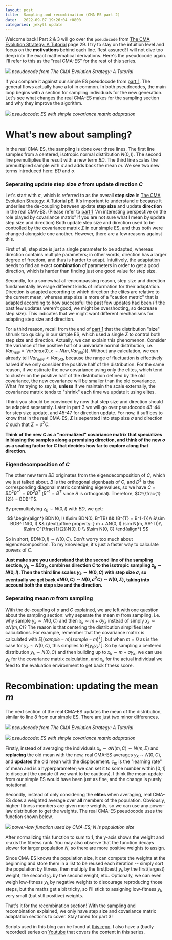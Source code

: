 ```yaml
---
layout: post
title:  Sampling and recombination (CMA-ES part 2)
date:   2022-09-07 19:26:04 +0800
categories: jekyll update
---
```


Welcome back! Part 2 & 3 will go over the `pseudocode` from [The CMA Evolution Strategy: A Tutorial](https://arxiv.org/pdf/1604.00772) page 29. I try to stay on the intuition level and focus on the <b>motivations</b> behind each line. Rest assured! I will not dive too deep into the exact mathematical derivations. Here's the pseudocode again. I'll refer to this as the "real CMA-ES" for the rest of this series.

![]({{site.url}}/assets/images/cmaes/cmaes_pseudocode_sample.png)
*pseudocode from The CMA Evolution Strategy: A Tutorial*

If you compare it against our simple ES pseudocode from [part 1]({{site.url}}/jekyll/update/2022/09/06/cmaes.html). The general flows actually have a lot in common. In both pseudocodes, the main loop begins with a section for sampling individuals for the new generation. Let's see what changes the real CMA-ES makes for the sampling section and why they improve the algorithm.

![]({{site.url}}/assets/images/cmaes/simple_cmaes_pseudocode_sample.png)
*pseudocode: ES with simple covariance matrix adaptation*

# What's new about sampling?
In the real CMA-ES, the sampling is done over three lines. The first line samples from a centered, isotropic normal distribution $N(0, I)$. The second line premultiplies the result with a new term $BD$. The third line scales the premultiplied sample with $\sigma$ and adds back the mean $m$. We see two new terms introduced here: $BD$ and $\sigma$.

### Seperating update step size $\sigma$ from update direction $C$
Let's start with $\sigma$, which is referred to as the overall <b>step size</b> in [The CMA Evolution Strategy: A Tutorial](https://arxiv.org/pdf/1604.00772) p8. It's important to understand $\sigma$ because it underlies the de-coupling between update <b>step size</b> and update <b>direction</b> in the real CMA-ES. (Please refer to [part 1]({{site.url}}/jekyll/update/2022/09/06/cmaes.html) "An interesting perspective on the role played by covariance matrix" if you are not sure what I mean by update step size and direction) Both update step size and direction used to be controlled by the covariance matrix $\Sigma$ in our simple ES, and thus both were changed alongside one another. However, there are a few reasons against this.

First of all, step size is just a single parameter to be adapted, whereas direction contains multiple parameters; in other words, direction has a larger degree of freedom, and thus is harder to adapt. Intuitively, the adaptation needs to find an exact <b>combination</b> of parameters in order to get a good direction, which is harder than finding just one good value for step size.

Secondly, for a somewhat all-encompassing reason, step size and direction fundamentally leverage different kinds of information for their adaptation. Direction is adapted according to which direction the elites are relative to the current mean, whereas step size is more of a "caution metric" that is adapted according to how successful the past few updates had been (if the past few updates weren't good, we might be overshooting, so decrease step size). This indicates that we might want different mechanisms for adapting step size and direction.

For a third reason, recall from the end of [part 1]({{site.url}}/jekyll/update/2022/09/06/cmaes.html) that the distribution "size" shrunk too quickly in our simple ES, which used a single $\Sigma$ to control both step size and direction. Actually, we can explain this phenomenon. Consider the variance of the positive half of a univariate normal distribution, i.e. $Var_{new} = Var(max(0, x \sim N(m, Var_{old})))$. Without any calculation, we can already tell $Var_{new} < Var_{old}$, because the range of fluctuation is effectively halved if we only consider the positive half of the distribution. For the same reason, if we estinate the new covariance using only the elites, which tend to cluster on the positive half of the distribution defined by the old covariance, the new covariance will be smaller than the old covariance. What I'm trying to say is, <b>unless</b> if we maintain the scale externally, the covariance matrix tends to "shrink" each time we update it using elites.

I think you should be convinced by now that step size and direction should be adapted seperately. Later in part 3 we will go over pseudocode 43-44 for step size update, and 45-47 for direction update. For now, it suffices to know that in the real CMA-ES, $\Sigma$ is seperated into step size $\sigma$ and direction $C$ such that $\Sigma = \sigma^2 C$.

<b>Think of the new $C$ as a "normalized" covariance matrix that specializes in biasing the samples along a promising direction, and think of the new $\sigma$ as a scaling factor for $C$ that decides how far to explore along that direction</b>.

### Eigendecomposition of $C$
The other new term $BD$ originates from the eigendecomposition of $C$, which we just talked about. $B$ is the orthogonal eigenbasis of $C$, and $D^2$ is the corresponding diagonal matrix containing eigenvalues, so we have $C = BD^2B^{-1} = BD^2B^{T}$ ($B^{-1} = B^{T}$ since $B$ is orthogonal). Therefore, $C^{\frac{1}{2}} = BDB^T$.

By premultiplying $z_k \sim N(0, I)$ with $BD$, we get:
$$
\begin{align*}
  BDN(0, I) &\sim BDN(0, B^TB) && (B^{T} = B^{-1})\\
            &\sim BDB^TN(0, I) && (\text{affine property: } m + AN(0, I) \sim N(m, AA^T))\\
            &\sim C^{\frac{1}{2}}N(0, I) \\
            &\sim N(0, C)
\end{align*}
$$

So in short, $BDN(0, I) \sim N(0, C)$. Don't worry too much about eigendecomposition. To my knowledge, it's just a faster way to calculate powers of $C$.

<b>Just make sure you understand that the second line of the sampling section, $y_k \sim BDz_k$, combines direction $C$ to the isotropic sampling $z_k \sim N(0, I)$. Then the third line scales $y_k \sim N(0, C)$ with step size $\sigma$, so eventually we get back $\sigma N(0, C) \sim N(0, \sigma^2 C) \sim N(0, \Sigma)$, taking into account both the step size and the direction.</b>

### Seperating mean $m$ from sampling
With the de-coupling of $\sigma$ and $C$ explained, we are left with one question about the sampling section: why seperate the mean $m$ from sampling, i.e. why sample $y_k \sim N(0, C)$ and then $x_k \sim m + \sigma y_k$ instead of simply $x_k \sim \sigma N(m, C)$? The reason is that centering the distribution simplifies later calculations. For example, remember that the covariance matrix is calculated with $E[(sample - m)(sample - m)^T]$, but when $m = 0$ as is the case for $y_k \sim N(0, C)$, this simplies to $E[y_k y_k^T]$. So by sampling a centered distribution $y_k \sim N(0, C)$ and then building up to $x_k \sim m + \sigma y_k$, we can use $y_k$ for the covariance matrix calculation, and $x_k$ for the actual individual we feed to the evaluation environment to get back fitness score.

# Recombination: updating the mean $m$
The next section of the real CMA-ES updates the mean of the distribution, similar to line 8 from our simple ES. There are just two minor differences.

![]({{site.url}}/assets/images/cmaes/cmaes_pseudocode_recombination.png)
*pseudocode from The CMA Evolution Strategy: A Tutorial*

![]({{site.url}}/assets/images/cmaes/simple_cmaes_pseudocode_recombination.png)
*pseudocode: ES with simple covariance matrix adaptation*

Firstly, instead of averaging the individuals $x_k \sim \sigma N(m, C) \sim N(m, \Sigma)$ and <b>replacing</b> the old mean with the new, real CMA-ES averages $y_k \sim N(0, C)$, and <b>updates</b> the old mean with the displacement. $c_m$ is the "learning rate" of mean and is a hyperparameter; we can set it to some number within $[0,1]$ to discount the update (if we want to be cautious). I think the mean update from our simple ES would have been just as fine, and the change is purely notational.

Secondly, instead of only considering the <b>elites</b> when averaging, real CMA-ES does a weighted average over <b>all</b> members of the population. Obviously, higher-fitness members are given more weights, so we can use any power-law distribution to get the weights. The real CMA-ES pseudocode uses the function shown below.

![]({{site.url}}/assets/images/cmaes/cmaes_weights.gif)
*power-law function used by CMA-ES; $N$ is population size*

After normalizing this function to sum to 1, the y-axis shows the weight and x-axis the fitness rank. You may also observe that the function decays slower for larger population $N$, so there are more positive weights to assign.

Since CMA-ES knows the population size, it can compute the weights at the beginning and store them in a list to be reused each iteration -- simply sort the population by fitness, then multiply the first(best) $y_k$ by the first(largest) weight, the second $y_k$ by the second weight, etc.. Optionally, we can even weigh low-fitness $y_k$ by negative weights to discourage reproducing those steps, but the maths get a bit tricky, so I'll stick to assigning low-fitness $y_k$ very small (but still positive) weights.

That's it for the recombination section! With the sampling and recombination explained, we only have step size and covariance matrix adaptation sections to cover. Stay tuned for part 3!

Scripts used in this blog can be found at [this repo](https://github.com/szhaovas/blog-ytb/tree/master/CMA-ES). I also have a (badly recorded) series on [Youtube](https://www.youtube.com/watch?v=5qCAOyNJROg&list=PL8MOj3TVQozmIyx-jUTIrtQxr1bO3rjk-) that covers the content in this series.
